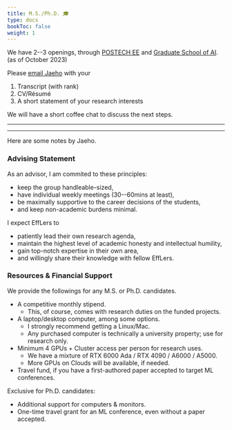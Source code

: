 ```yaml
---
title: M.S./Ph.D. 🎓
type: docs
bookToc: false
weight: 1
---
```


We have 2--3 openings, through [POSTECH EE](https://ee.postech.ac.kr) and [Graduate School of AI](https://ai.postech.ac.kr).  
(as of October 2023)

Please [email Jaeho](jaeho.lee@postech.ac.kr) with your

1. Transcript (with rank)
2. CV/Résumé
3. A short statement of your research interests

We will have a short coffee chat to discuss the next steps.

---
---

Here are some notes by Jaeho.


### **Advising Statement**

As an advisor, I am commited to these principles:
- keep the group handleable-sized,
- have individual weekly meetings (30--60mins at least),
- be maximally supportive to the career decisions of the students,
- and keep non-academic burdens minimal.

I expect EffLers to
- patiently lead their own research agenda,
- maintain the highest level of academic honesty and intellectual humility,
- gain top-notch expertise in their own area,
- and willingly share their knowledge with fellow EffLers.



### **Resources & Financial Support**

We provide the followings for any M.S. or Ph.D. candidates.

- A competitive monthly stipend.
	- This, of course, comes with research duties on the funded projects.
- A laptop/desktop computer, among some options.
	- I strongly recommend getting a Linux/Mac.
	- Any purchased computer is technically a university property; use for research only.
- Minimum 4 GPUs + Cluster access per person for research uses.
	- We have a mixture of RTX 6000 Ada / RTX 4090 / A6000 / A5000.
	- More GPUs on Clouds will be available, if needed.
- Travel fund, if you have a first-authored paper accepted to target ML conferences.

Exclusive for Ph.D. candidates:

- Additional support for computers & monitors.
- One-time travel grant for an ML conference, even without a paper accepted.